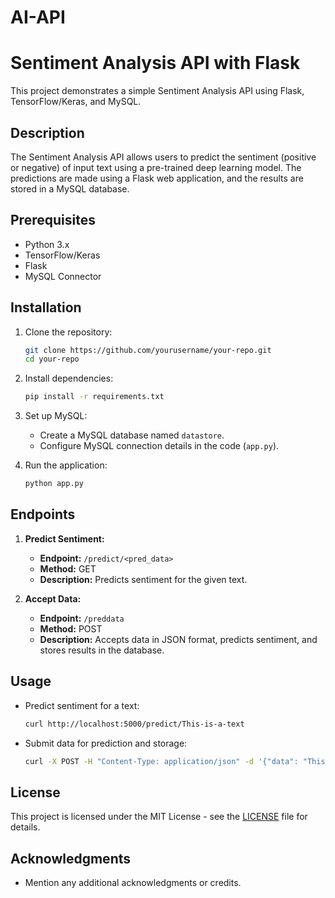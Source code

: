 # AI-API

# Sentiment Analysis API with Flask

This project demonstrates a simple Sentiment Analysis API using Flask, TensorFlow/Keras, and MySQL.

## Description

The Sentiment Analysis API allows users to predict the sentiment (positive or negative) of input text using a pre-trained deep learning model. The predictions are made using a Flask web application, and the results are stored in a MySQL database.

## Prerequisites

- Python 3.x
- TensorFlow/Keras
- Flask
- MySQL Connector

## Installation

1. Clone the repository:

    ```bash
    git clone https://github.com/yourusername/your-repo.git
    cd your-repo
    ```

2. Install dependencies:

    ```bash
    pip install -r requirements.txt
    ```

3. Set up MySQL:

    - Create a MySQL database named `datastore`.
    - Configure MySQL connection details in the code (`app.py`).

4. Run the application:

    ```bash
    python app.py
    ```

## Endpoints

1. **Predict Sentiment:**
   - **Endpoint:** `/predict/<pred_data>`
   - **Method:** GET
   - **Description:** Predicts sentiment for the given text.

2. **Accept Data:**
   - **Endpoint:** `/preddata`
   - **Method:** POST
   - **Description:** Accepts data in JSON format, predicts sentiment, and stores results in the database.

## Usage

- Predict sentiment for a text:
    ```bash
    curl http://localhost:5000/predict/This-is-a-text
    ```

- Submit data for prediction and storage:
    ```bash
    curl -X POST -H "Content-Type: application/json" -d '{"data": "This is a text."}' http://localhost:5000/preddata
    ```

## License

This project is licensed under the MIT License - see the [LICENSE](LICENSE) file for details.

## Acknowledgments

- Mention any additional acknowledgments or credits.

